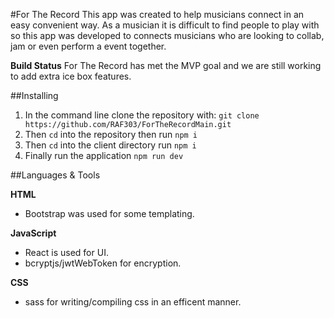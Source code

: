 #For The Record
This app was created to help musicians connect in an easy convenient way. As a musician it is difficult to find people to play with so this app was developed to connects musicians who are looking to collab, jam or even perform a event together.

**Build Status**
For The Record has met the MVP goal and we are still working to add extra ice box features.

##Installing
1. In the command line clone the repository with: `git clone https://github.com/RAF303/ForTheRecordMain.git`
2. Then `cd` into the repository then run `npm i`
3. Then `cd` into the client directory run `npm i`
4. Finally run the application `npm run dev`

##Languages & Tools

**HTML**
- Bootstrap was used for some templating.

**JavaScript**
- React is used for UI.
- bcryptjs/jwtWebToken for encryption. 

**CSS**
- sass for writing/compiling css in an efficent manner.


